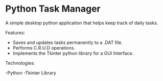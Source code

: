 # Python Task Manager

A simple desktop python application that helps keep track of daily tasks.

Features:
- Saves and updates tasks permanently to a .DAT file.
- Performs C.R.U.D operations.
- Implements the Tkinter python library for a GUI Interface.

Technologies:

-Python
-Tkinter Library
